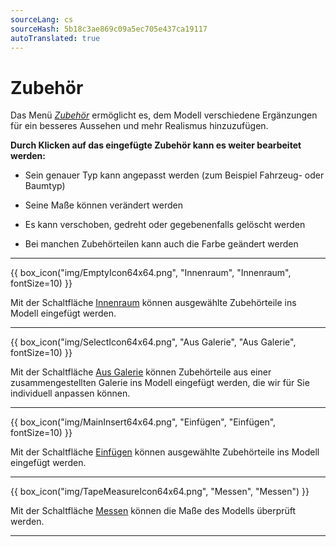 ```yaml
---
sourceLang: cs
sourceHash: 5b18c3ae869c09a5ec705e437ca19117
autoTranslated: true
---
```


# Zubehör

<p>Das Menü <u><i>Zubehör</i></u> ermöglicht es, dem Modell verschiedene Ergänzungen für ein besseres Aussehen und mehr Realismus hinzuzufügen.</p>

<p><b>Durch Klicken auf das eingefügte Zubehör kann es weiter bearbeitet werden:</b></p>
<ul>
  <li><p>Sein genauer Typ kann angepasst werden (zum Beispiel Fahrzeug- oder Baumtyp)</p></li>
  <li><p>Seine Maße können verändert werden</p></li>
  <li><p>Es kann verschoben, gedreht oder gegebenenfalls gelöscht werden</p></li>
  <li><p>Bei manchen Zubehörteilen kann auch die Farbe geändert werden</p></li>
</ul>

<hr class="main">

<p>
{{ box_icon("img/EmptyIcon64x64.png", "Innenraum", "Innenraum", fontSize=10) }}
</p>

<p>Mit der Schaltfläche <u>Innenraum</u> können ausgewählte Zubehörteile ins Modell eingefügt werden.</p>

<hr class="main">

<p>
{{ box_icon("img/SelectIcon64x64.png", "Aus Galerie", "Aus Galerie", fontSize=10) }}
</p>

<p>Mit der Schaltfläche <u>Aus Galerie</u> können Zubehörteile aus einer zusammengestellten Galerie ins Modell eingefügt werden, die wir für Sie individuell anpassen können.</p>

<hr class="main">

<p>
{{ box_icon("img/MainInsert64x64.png", "Einfügen", "Einfügen", fontSize=10) }}
</p>

<p>Mit der Schaltfläche <u>Einfügen</u> können ausgewählte Zubehörteile ins Modell eingefügt werden.</p>

<hr class="main">

<p>
{{ box_icon("img/TapeMeasureIcon64x64.png", "Messen", "Messen") }}
</p>

<p>Mit der Schaltfläche <u>Messen</u> können die Maße des Modells überprüft werden.</p>

<hr class="main">

<!-- product: HiStruct Building Configurator -->